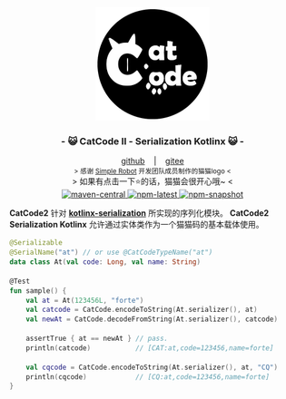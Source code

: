 <div align="center">
    <img src="../../.catcode2/logo.png" alt="catcode logo"/>
    <h3>
        - 😺 CatCode Ⅱ - Serialization Kotlinx 😺 -
    </h3>
    <span>
        <a href="https://github.com/ForteScarlet/CatCode2" target="_blank">github</a>
    </span> 
    &nbsp;&nbsp; | &nbsp;&nbsp;
    <span>
        <a href="https://gitee.com/ForteScarlet/CatCode2" target="_blank">gitee</a>
    </span> <br />
    <small> &gt; 感谢 <a href="https://github.com/ForteScarlet/simpler-robot" target="_blank">Simple Robot</a> 开发团队成员制作的猫猫logo &lt; </small> <br />
    &gt; 如果有点击一下⭐的话，猫猫会很开心哦~ &lt; <br />
    <a href="https://repo1.maven.org/maven2/love/forte/catcode2/" target="_blank" >
        <img src="https://img.shields.io/maven-central/v/love.forte.catcode2/catcode2-core" alt="maven-central" />
    </a>
    <a href="https://www.npmjs.com/package/@catcode2/core" target="_blank" >
            <img src="https://img.shields.io/npm/v/@catcode2/core/latest" alt="npm-latest" />
    </a>
    <a href="https://www.npmjs.com/package/@catcode2/core" target="_blank" >
        <img src="https://img.shields.io/npm/v/@catcode2/core/snapshot" alt="npm-snapshot" />
    </a>

</div>

**CatCode2** 针对 [**kotlinx-serialization**](https://github.com/Kotlin/kotlinx.serialization) 所实现的序列化模块。
**CatCode2 Serialization Kotlinx** 允许通过实体类作为一个猫猫码的基本载体使用。

```kotlin
@Serializable
@SerialName("at") // or use @CatCodeTypeName("at")
data class At(val code: Long, val name: String)

@Test
fun sample() {
    val at = At(123456L, "forte")
    val catcode = CatCode.encodeToString(At.serializer(), at)
    val newAt = CatCode.decodeFromString(At.serializer(), catcode)
    
    assertTrue { at == newAt } // pass.
    println(catcode)           // [CAT:at,code=123456,name=forte]
    
    val cqcode = CatCode.encodeToString(At.serializer(), at, "CQ")
    println(cqcode)            // [CQ:at,code=123456,name=forte]
}
```